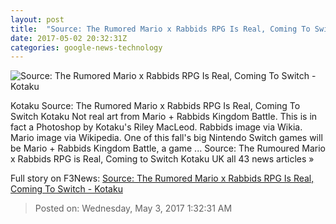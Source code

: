 ```yaml
---
layout: post
title:  "Source: The Rumored Mario x Rabbids RPG Is Real, Coming To Switch - Kotaku"
date: 2017-05-02 20:32:31Z
categories: google-news-technology
---
```


![Source: The Rumored Mario x Rabbids RPG Is Real, Coming To Switch - Kotaku](https://i.kinja-img.com/gawker-media/image/upload/s--hHuzbxAL--/c_fill,fl_progressive,g_center,h_450,q_80,w_800/apvrtvchfzkfy0os43y0.jpg)

Kotaku Source: The Rumored Mario x Rabbids RPG Is Real, Coming To Switch Kotaku Not real art from Mario + Rabbids Kingdom Battle. This is in fact a Photoshop by Kotaku's Riley MacLeod. Rabbids image via Wikia. Mario image via Wikipedia. One of this fall's big Nintendo Switch games will be Mario + Rabbids Kingdom Battle, a game ... Source: The Rumoured Mario x Rabbids RPG is Real, Coming to Switch Kotaku UK all 43 news articles »


Full story on F3News: [Source: The Rumored Mario x Rabbids RPG Is Real, Coming To Switch - Kotaku](http://www.f3nws.com/n/qfggEH)

> Posted on: Wednesday, May 3, 2017 1:32:31 AM

